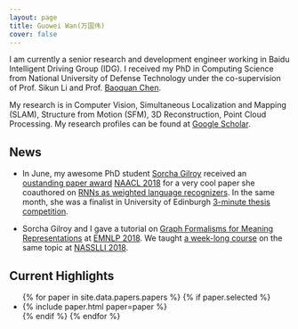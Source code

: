 ```yaml
---
layout: page
title: Guowei Wan(万国伟)
cover: false
---
```


I am currently a senior research and development engineer working in Baidu Intelligent Driving Group (IDG). 
I received my PhD in Computing Science from National University of Defense Technology under the co-supervision of Prof. Sikun Li and Prof. [Baoquan Chen](http://web.siat.ac.cn/~baoquan/). 

My research is in Computer Vision, Simultaneous Localization and Mapping (SLAM), Structure from Motion (SFM), 3D Reconstruction, Point Cloud Processing. My research profiles can be found at [Google Scholar](https://scholar.google.com/citations?user=99pnrfMAAAAJ&hl=en).

## News

* In June, my awesome PhD student [Sorcha Gilroy](http://homepages.inf.ed.ac.uk/s1459276/) 
received an [oustanding paper award](https://naacl2018.wordpress.com/2018/04/11/outstanding-papers/)
[NAACL 2018](http://naacl2018.org/) for a very cool
paper she coauthored on [RNNs as weighted language recognizers](http://aclweb.org/anthology/N18-1205). 
In the same month, she was a finalist in University of Edinburgh 
[3-minute thesis competition](https://www.ed.ac.uk/institute-academic-development/postgraduate/doctoral/3mt/3mt-final).

* Sorcha Gilroy and I gave a tutorial on 
[Graph Formalisms for Meaning Representations](https://bit.ly/GraphFormalismsEMNLP) at
[EMNLP 2018](http://emnlp2018.org/). We taught [a week-long course](https://drive.google.com/drive/folders/1NtdhgieGKpnTvpYiBCUgkE-g0ygKDyE_) on 
the same topic at [NASSLLI 2018](https://www.cmu.edu/nasslli2018/).

## Current Highlights

<ul>
{% for paper in site.data.papers.papers %}
  {% if paper.selected %}
  <li>
  {% include paper.html paper=paper %}
  </li>
  {% endif %}
{% endfor %}
</ul>

